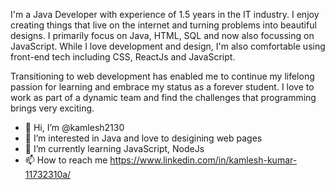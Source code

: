 I'm a Java Developer with experience of 1.5 years in the IT industry. I enjoy creating things that live on the internet and turning problems into beautiful designs. I primarily focus on Java, HTML, SQL and now also focussing on JavaScript. While I love development and design, I'm also comfortable using front-end tech including CSS, ReactJs and JavaScript.

Transitioning to web development has enabled me to continue my lifelong passion for learning and embrace my status as a forever student. I love to work as part of a dynamic team and find the challenges that programming brings very exciting.


- 👋 Hi, I’m @kamlesh2130
- 👀 I’m interested in Java and love to desigining web pages
- 🌱 I’m currently learning JavaScript, NodeJs
- 📫 How to reach me https://www.linkedin.com/in/kamlesh-kumar-11732310a/

